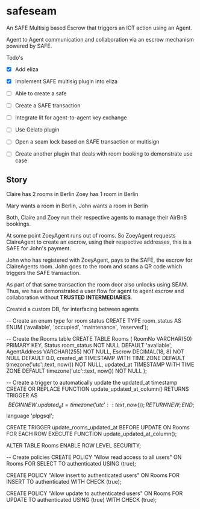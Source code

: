 # safeseam
An SAFE Multisig based Escrow that triggers an IOT action using an Agent. 

Agent to Agent communication and collaboration via an escrow mechanism powered by SAFE.

Todo's

- [X] Add eliza
- [x] Implement SAFE multisig plugin into eliza
- [ ] Able to create a safe
- [ ] Create a SAFE transaction
- [ ] Integrate lit for agent-to-agent key exchange
- [ ] Use Gelato plugin
- [ ] Open a seam lock based on SAFE transaction or multisign

- [ ] Create another plugin that deals with room booking to demonstrate use case

## Story


Claire has 2 rooms in Berlin
Zoey has 1 room in Berlin

Mary wants a room in Berlin, John wants a room in Berlin

Both, Claire and Zoey run their respective agents to manage their AirBnB bookings. 

At some point ZoeyAgent runs out of rooms. So ZoeyAgent requests ClaireAgent to create an escrow, using 
their respective addresses, this is a SAFE for John's payment.

John who has registered with ZoeyAgent, pays to the SAFE, the escrow for ClaireAgents room.
John goes to the room and scans a QR code which triggers the SAFE transaction.

As part of that same transaction the room door also unlocks using SEAM.
Thus, we have demonstrated a user flow for agent to agent escrow and collaboration without **TRUSTED INTERMEDIARIES**.



Created a custom DB, for interfacing between agents


-- Create an enum type for room status
CREATE TYPE room_status AS ENUM ('available', 'occupied', 'maintenance', 'reserved');

-- Create the Rooms table
CREATE TABLE Rooms (
    RoomNo VARCHAR(50) PRIMARY KEY,
    Status room_status NOT NULL DEFAULT 'available',
    AgentAddress VARCHAR(255) NOT NULL,
    Escrow DECIMAL(18, 8) NOT NULL DEFAULT 0.0,
    created_at TIMESTAMP WITH TIME ZONE DEFAULT timezone('utc'::text, now()) NOT NULL,
    updated_at TIMESTAMP WITH TIME ZONE DEFAULT timezone('utc'::text, now()) NOT NULL
);

-- Create a trigger to automatically update the updated_at timestamp
CREATE OR REPLACE FUNCTION update_updated_at_column()
RETURNS TRIGGER AS $$
BEGIN
    NEW.updated_at = timezone('utc'::text, now());
    RETURN NEW;
END;
$$ language 'plpgsql';

CREATE TRIGGER update_rooms_updated_at
    BEFORE UPDATE ON Rooms
    FOR EACH ROW
    EXECUTE FUNCTION update_updated_at_column();

ALTER TABLE Rooms ENABLE ROW LEVEL SECURITY;

-- Create policies
CREATE POLICY "Allow read access to all users"
    ON Rooms FOR SELECT
    TO authenticated
    USING (true);


CREATE POLICY "Allow insert to authenticated users"
    ON Rooms FOR INSERT
    TO authenticated
    WITH CHECK (true);

CREATE POLICY "Allow update to authenticated users"
    ON Rooms FOR UPDATE
    TO authenticated
    USING (true)
    WITH CHECK (true);